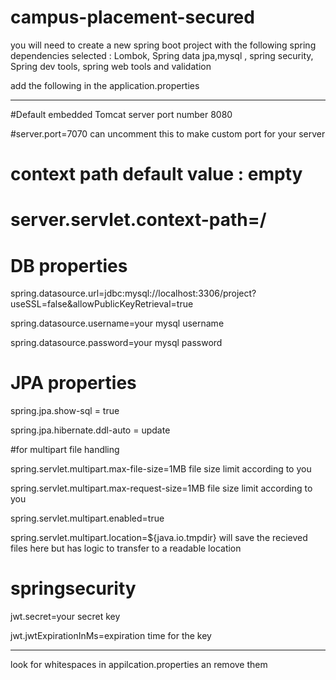 # campus-placement-secured
you will need to create a new spring boot project with the following spring dependencies selected :
Lombok, Spring data jpa,mysql , spring security, Spring dev tools, spring web tools and validation

add the following in the application.properties


----------------------------------------------------------------
#Default embedded Tomcat server port number 8080

#server.port=7070 can uncomment this to make custom port for your server

# context path default value : empty
# server.servlet.context-path=/
# DB properties
spring.datasource.url=jdbc:mysql://localhost:3306/project?useSSL=false&allowPublicKeyRetrieval=true

spring.datasource.username=your mysql username

spring.datasource.password=your mysql password

# JPA properties

spring.jpa.show-sql = true

spring.jpa.hibernate.ddl-auto = update


#for multipart file handling

spring.servlet.multipart.max-file-size=1MB file size limit according to you

spring.servlet.multipart.max-request-size=1MB file size limit according to you

spring.servlet.multipart.enabled=true

spring.servlet.multipart.location=${java.io.tmpdir} will save the recieved files here but has logic to transfer to a readable location

# springsecurity 

jwt.secret=your secret key

jwt.jwtExpirationInMs=expiration time for the key


---------------------------------------------------

look for whitespaces in appilcation.properties an remove them
